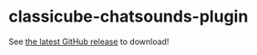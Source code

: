 # classicube-chatsounds-plugin

See [the latest GitHub release](https://github.com/SpiralP/classicube-chatsounds-plugin/releases/latest) to download!
